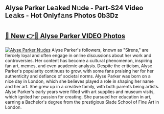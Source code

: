 ## Alyse Parker Le𝚊ked N𝚞de - Part-S24 Video Le𝚊ks - Hot Onlyf𝚊ns Photos 0b3Dz

# <h2><a href="http://ac3223.deff.icu/?id=Alyse+Parker">🔗 New 👉🔴 Alyse Parker VIDEO Photos</a></h2>

[![Alyse Parker N𝚞des](https://i.imgur.com/rIISA9y.gif)](http://ac3223.deff.icu/?id=Alyse+Parker)
Alyse Parker's followers, known as "Sirens," are fiercely loyal and often engage in online discussions about her work and controversies. Her content has become a cultural phenomenon, inspiring fan art, memes, and even academic analysis. Despite the criticism, Alyse Parker's popularity continues to grow, with some fans praising her for her authenticity and defiance of societal norms. Alyse Parker was born on a nice day in London, which she believes played a role in shaping her name and her art. She grew up in a creative family, with both parents being artists. Alyse Parker's early years were filled with art supplies and museum visits, which ignited her passion for creating. She pursued her education in art, earning a Bachelor's degree from the prestigious Slade School of Fine Art in London.
